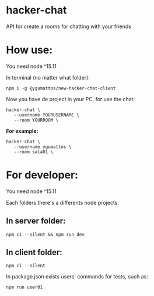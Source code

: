 # hacker-chat
API for create a rooms for chatting with your friends

# How use:

You need node ^15.11

In terminal (no matter what folder): 

```
npm i -g @ygumattos/new-hacker-chat-client
```

Now you have de project in your PC, for use the chat: 

```
hacker-chat \
   --username YOURUSERNAME \
   --room YOURROOM \
```
**For example:**
```
hacker-chat \
   --username ygumattos \
   --room sala01 \
```



# For developer:

You need node ^15.11

Each folders there's a differents node projects. 

## In server folder:

```
npm ci --silent && npm run dev
```
## In client folder:

```
npm ci --silent
```
In package.json exists users' commands for tests, such as: 

```
npm run user01
```

